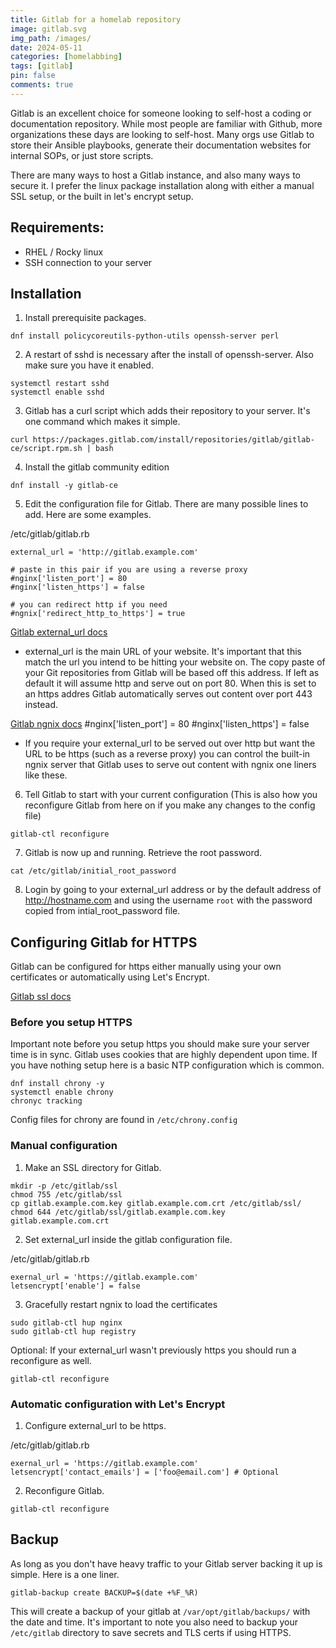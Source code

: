```yaml
---
title: Gitlab for a homelab repository
image: gitlab.svg
img_path: /images/
date: 2024-05-11
categories: [homelabbing]
tags: [gitlab]
pin: false
comments: true
---
```


Gitlab is an excellent choice for someone looking to self-host a coding or documentation repository. While most people are familiar with Github, more organizations these days are looking to self-host. Many orgs use Gitlab to store their Ansible playbooks, generate their documentation websites for internal SOPs, or just store scripts. 

There are many ways to host a Gitlab instance, and also many ways to secure it. I prefer the linux package installation along with either a manual SSL setup, or the built in let's encrypt setup. 

## Requirements:
- RHEL / Rocky linux
- SSH connection to your server

## Installation

1. Install prerequisite packages.

```
dnf install policycoreutils-python-utils openssh-server perl
```

2. A restart of sshd is necessary after the install of openssh-server. Also make sure you have it enabled.

```
systemctl restart sshd
systemctl enable sshd
```

3. Gitlab has a curl script which adds their repository to your server. It's one command which makes it simple.

```
curl https://packages.gitlab.com/install/repositories/gitlab/gitlab-ce/script.rpm.sh | bash
```

4. Install the gitlab community edition

```
dnf install -y gitlab-ce
```

5. Edit the configuration file for Gitlab. There are many possible lines to add. Here are some examples.


/etc/gitlab/gitlab.rb
```
external_url = 'http://gitlab.example.com'

# paste in this pair if you are using a reverse proxy
#nginx['listen_port'] = 80
#nginx['listen_https'] = false

# you can redirect http if you need
#ngnix['redirect_http_to_https'] = true
```

[Gitlab external_url docs](https://docs.gitlab.com/omnibus/settings/configuration.html#configure-the-external-url-for-gitlab)
* external_url is the main URL of your website. It's important that this match the url you intend to be hitting your website on. The copy paste of your Git repositories from Gitlab will be based off this address. If left as default it will assume http and serve out on port 80. When this is set to an https addres Gitlab automatically serves out content over port 443 instead.

[Gitlab ngnix docs](https://docs.gitlab.com/omnibus/settings/nginx.html#configuring-proxy-protocol)
#nginx['listen_port'] = 80 #nginx['listen_https'] = false
* If you require your external_url to be served out over http but want the URL to be https (such as a reverse proxy) you can control the built-in ngnix server that Gitlab uses to serve out content with ngnix one liners like these. 

6. Tell Gitlab to start with your current configuration (This is also how you reconfigure Gitlab from here on if you make any changes to the config file)

```
gitlab-ctl reconfigure
```

7. Gitlab is now up and running. Retrieve the root password.

```
cat /etc/gitlab/initial_root_password
```

8. Login by going to your external_url address or by the default address of http://hostname.com and using the username `root` with the password copied from intial_root_password file.

## Configuring Gitlab for HTTPS

Gitlab can be configured for https either manually using your own certificates or automatically using Let's Encrypt.

[Gitlab ssl docs](https://docs.gitlab.com/omnibus/settings/ssl/)

### Before you setup HTTPS

Important note before you setup https you should make sure your server time is in sync. Gitlab uses cookies that are highly dependent upon time. If you have nothing setup here is a basic NTP configuration which is common.

```
dnf install chrony -y
systemctl enable chrony
chronyc tracking
```

Config files for chrony are found in `/etc/chrony.config`

### Manual configuration

1. Make an SSL directory for Gitlab.

```
mkdir -p /etc/gitlab/ssl
chmod 755 /etc/gitlab/ssl
cp gitlab.example.com.key gitlab.example.com.crt /etc/gitlab/ssl/
chmod 644 /etc/gitlab/ssl/gitlab.example.com.key gitlab.example.com.crt
```

2. Set external_url inside the gitlab configuration file.

/etc/gitlab/gitlab.rb
```
exernal_url = 'https://gitlab.example.com'
letsencrypt['enable'] = false
```

3. Gracefully restart ngnix to load the certificates

```
sudo gitlab-ctl hup nginx
sudo gitlab-ctl hup registry
```

Optional: If your external_url wasn't previously https you should run a reconfigure as well.

```
gitlab-ctl reconfigure
```

### Automatic configuration with Let's Encrypt

1. Configure external_url to be https.

/etc/gitlab/gitlab.rb
```
exernal_url = 'https://gitlab.example.com'
letsencrypt['contact_emails'] = ['foo@email.com'] # Optional
```

2. Reconfigure Gitlab.

```
gitlab-ctl reconfigure
```


## Backup

As long as you don't have heavy traffic to your Gitlab server backing it up is simple. Here is a one liner.

```
gitlab-backup create BACKUP=$(date +%F_%R)
```

This will create a backup of your gitlab at  `/var/opt/gitlab/backups/` with the date and time. It's important to note you also need to backup your `/etc/gitlab` directory to save secrets and TLS certs if using HTTPS.